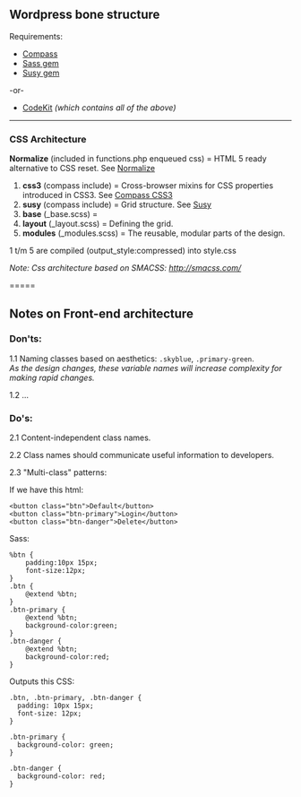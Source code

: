 ## Wordpress bone structure

Requirements: 
+ [Compass](http://compass-style.org/) 
+ [Sass gem](http://rubygems.org/gems/sass) 
+ [Susy gem](http://rubygems.org/search?utf8=%E2%9C%93&query=susy)  

-or-

+ [CodeKit](http://incident57.com/codekit/) *(which contains all of the above)*


------------
### CSS Architecture

**Normalize** (included in functions.php enqueued css) = HTML 5 ready alternative to CSS reset. See [Normalize](http://necolas.github.io/normalize.css/)

1. **css3** (compass include) = Cross-browser mixins for CSS properties introduced in CSS3. See [Compass CSS3](http://compass-style.org/reference/compass/css3/)
2. **susy** (compass include) = Grid structure. See [Susy](http://susy.oddbird.net/guides/#start-basic)
3. **base** (_base.scss) = 
4. **layout** (_layout.scss) = Defining the grid. 
5. **modules** (_modules.scss) = The reusable, modular parts of the design. 

1 t/m 5 are compiled (output_style:compressed) into style.css

*Note: Css architecture based on SMACSS: http://smacss.com/*

=====

## Notes on Front-end architecture

### Don'ts:

1.1 Naming classes based on aesthetics: `.skyblue`, `.primary-green`.  
*As the design changes, these variable names will increase complexity for making rapid changes.* 

1.2 ... 

### Do's:

2.1 Content-independent class names.

2.2 Class names should communicate useful information to developers.

2.3 "Multi-class" patterns:

If we have this html:

```
<button class="btn">Default</button>
<button class="btn-primary">Login</button>
<button class="btn-danger">Delete</button>
```

Sass:

```
%btn {
    padding:10px 15px;
    font-size:12px;
}
.btn {
    @extend %btn;
}
.btn-primary {
    @extend %btn;
    background-color:green;
}
.btn-danger {
    @extend %btn;
    background-color:red;
}

```
Outputs this CSS:

```
.btn, .btn-primary, .btn-danger {
  padding: 10px 15px;
  font-size: 12px;
}

.btn-primary {
  background-color: green;
}

.btn-danger {
  background-color: red;
}
```






